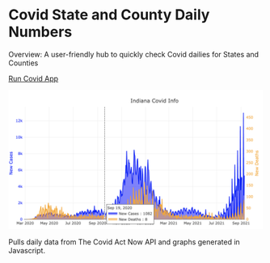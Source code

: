 # Covid State and County Daily Numbers

Overview: A user-friendly hub to quickly check Covid dailies for States and Counties

<a href="https://julia-claira.github.io/Covid_Daily_Numbers/">Run Covid App</a>

<img src="https://github.com/julia-claira/Covid_Daily_Numbers/blob/main/covid_graph.png">
       

Pulls daily data from The Covid Act Now API and graphs generated in Javascript.

